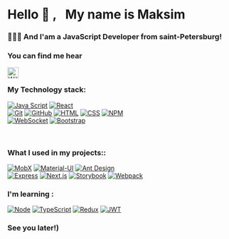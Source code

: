 # Hello 👋 , &nbsp; My name is Maksim

### 👨🏼‍💻 And I'am a JavaScript Developer from saint-Petersburg!



### You can find me hear

<a href="https://t.me/jkdlon" target="_blank">
  <img align="left" alt="Wilbeamx | Telegram" width="25px" src="https://upload.wikimedia.org/wikipedia/commons/thumb/5/5c/Telegram_Messenger.png/768px-Telegram_Messenger.png" />
</a>




<br />

### My Technology stack:

[![Java Script](https://shields.io/badge/-Java_Script-F7DF1E?logo=javascript&style=for-the-badge&logoColor=222)](https://learn.javascript.ru/) 
[![React](https://shields.io/badge/-React-f9fbfa?logo=react&style=for-the-badge)](https://reactjs.org/)
<br />
[![Git](https://shields.io/badge/-Git-f0efe7?logo=git&style=for-the-badge)](https://git-scm.com/)
[![GitHub](https://shields.io/badge/-GitHub-333?logo=GitHub&style=for-the-badge)](https://github.com/)
[![HTML](https://shields.io/badge/-HTML5-E34F26?logo=html5&style=for-the-badge&logoColor=fff)](https://html5book.ru/html-html5/)
[![CSS](https://shields.io/badge/-CSS3-1572B6?logo=css3&style=for-the-badge&logoColor=fff)](https://html5book.ru/osnovy-css/)
[![NPM](https://shields.io/badge/-NPM-FF0000?logo=NPM&style=for-the-badge&logoColor=fff)](https://www.npmjs.com/)
<br />
[![WebSocket](https://img.shields.io/badge/-WebSocket-f9fbfa?logo=websocket&style=for-the-badge)](https://developer.mozilla.org/ru/docs/Web/API/WebSocket)
[![Bootstrap](https://img.shields.io/badge/-Bootstrap-f9fbfa?logo=bootstrap&style=for-the-badge)](https://getbootstrap.com/)



 <br />

### What I used in my projects::

[![MobX](https://img.shields.io/badge/-MobX-f9fbfa?logo=mobx&style=for-the-badge)](https://mobx.js.org/README.html)
[![Material-UI](https://img.shields.io/badge/-Material--UI-0081CB?logo=material-ui&style=for-the-badge)](https://material-ui.com/)
[![Ant Design](https://img.shields.io/badge/-Ant_Design-007BFF?logo=ant-design&style=for-the-badge)](https://ant.design/)
 <br />
[![Express](https://img.shields.io/badge/-Express-000000?logo=express&style=for-the-badge)](https://expressjs.com/)
[![Next.js](https://img.shields.io/badge/-Next.js-000000?logo=next-dot-js&style=for-the-badge)](https://nextjs.org/)
[![Storybook](https://img.shields.io/badge/-Storybook-FF4785?logo=storybook&style=for-the-badge)](https://storybook.js.org/)
[![Webpack](https://img.shields.io/badge/-Webpack-8DD6F9?logo=webpack&style=for-the-badge)](https://webpack.js.org/)


### I'm learning :
[![Node](https://shields.io/badge/-Node-333?logo=node.js&style=for-the-badge)](https://nodejs.org/en/)
[![TypeScript](https://img.shields.io/badge/-TypeScript-f9fbfa?logo=TypeScript&style=for-the-badge)](https://www.typescriptlang.org/)
[![Redux](https://shields.io/badge/-Redux-710B77?logo=redux&style=for-the-badge)](https://redux.js.org/)
[![JWT](https://shields.io/badge/-JWT-333?logo=JSONWebTokens&style=for-the-badge)](https://jwt.io/)

### See you later!)





